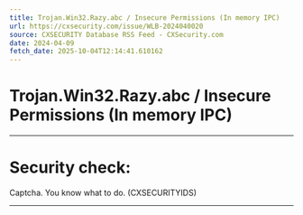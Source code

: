 ```yaml
---
title: Trojan.Win32.Razy.abc / Insecure Permissions (In memory IPC)
url: https://cxsecurity.com/issue/WLB-2024040020
source: CXSECURITY Database RSS Feed - CXSecurity.com
date: 2024-04-09
fetch_date: 2025-10-04T12:14:41.610162
---
```


# Trojan.Win32.Razy.abc / Insecure Permissions (In memory IPC)

---

# Security check:

Captcha. You know what to do. (CXSECURITYIDS)

---